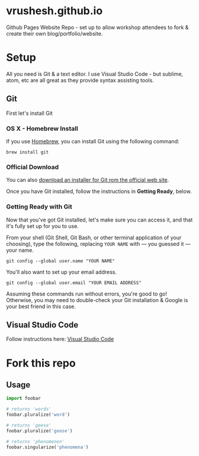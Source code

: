 # vrushesh.github.io
Github Pages Website Repo - set up to allow workshop attendees to fork & create their own blog/portfolio/website. 

# Setup

All you need is Git & a text editor. I use Visual Studio Code - but sublime, atom, etc are all great as they provide syntax assisting tools. 

## Git

First let's install Git

### OS X - Homebrew Install

If you use [Homebrew](http://brew.sh/), you can install Git using the following command:

    brew install git

### Official Download

You can also [download an installer for Git rom the official web site](https://git-scm.com/downloads).

Once you have Git installed, follow the instructions in **Getting Ready**, below.

### Getting Ready with Git

Now that you've got Git installed, let's make sure you can access it, and that it's fully set up for you to use.

From your shell (Git Shell, Git Bash, or other terminal application of your choosing), type the following, replacing `YOUR NAME` with — you guessed it — your name.

    git config --global user.name "YOUR NAME"

You'll also want to set up your email address.

    git config --global user.email "YOUR EMAIL ADDRESS"

Assuming these commands run without errors, you're good to go! Otherwise, you may need to double-check your Git installation & Google is your best friend in this case.

## Visual Studio Code
Follow instructions here: [Visual Studio Code](https://code.visualstudio.com/learn/get-started/basics)

# Fork this repo



## Usage

```python
import foobar

# returns 'words'
foobar.pluralize('word')

# returns 'geese'
foobar.pluralize('goose')

# returns 'phenomenon'
foobar.singularize('phenomena')
```

